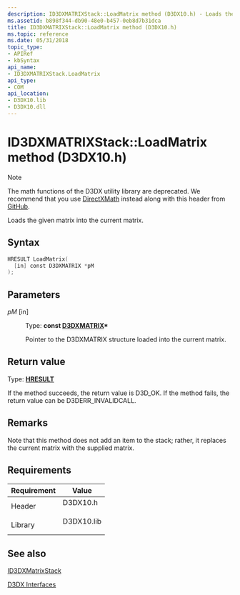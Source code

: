```yaml
---
description: ID3DXMATRIXStack::LoadMatrix method (D3DX10.h) - Loads the given matrix into the current matrix.
ms.assetid: b898f344-db90-48e0-b457-0eb8d7b31dca
title: ID3DXMATRIXStack::LoadMatrix method (D3DX10.h)
ms.topic: reference
ms.date: 05/31/2018
topic_type:
- APIRef
- kbSyntax
api_name:
- ID3DXMATRIXStack.LoadMatrix
api_type:
- COM
api_location:
- D3DX10.lib
- D3DX10.dll
---
```


# ID3DXMATRIXStack::LoadMatrix method (D3DX10.h)

> [!Note]
> The math functions of the D3DX utility library are deprecated. We recommend that you use [DirectXMath](../dxmath/directxmath-portal.md) instead along with this header from [GitHub](https://github.com/microsoft/DirectXMath/tree/main/MatrixStack).

Loads the given matrix into the current matrix.

## Syntax


```C++
HRESULT LoadMatrix(
  [in] const D3DXMATRIX *pM
);
```



## Parameters

<dl> <dt>

*pM* \[in\]
</dt> <dd>

Type: **const [**D3DXMATRIX**](../direct3d9/d3dxmatrix.md)\***

Pointer to the D3DXMATRIX structure loaded into the current matrix.

</dd> </dl>

## Return value

Type: **[**HRESULT**](https://msdn.microsoft.com/library/Bb401631(v=MSDN.10).aspx)**

If the method succeeds, the return value is D3D\_OK. If the method fails, the return value can be D3DERR\_INVALIDCALL.

## Remarks

Note that this method does not add an item to the stack; rather, it replaces the current matrix with the supplied matrix.

## Requirements



| Requirement | Value |
|--------------------|---------------------------------------------------------------------------------------|
| Header<br/>  | <dl> <dt>D3DX10.h</dt> </dl>   |
| Library<br/> | <dl> <dt>D3DX10.lib</dt> </dl> |



## See also

<dl> <dt>

[ID3DXMatrixStack](d3d10-id3dxmatrixstack.md)
</dt> <dt>

[D3DX Interfaces](d3d10-graphics-reference-d3dx10-interfaces.md)
</dt> </dl>

 

 
